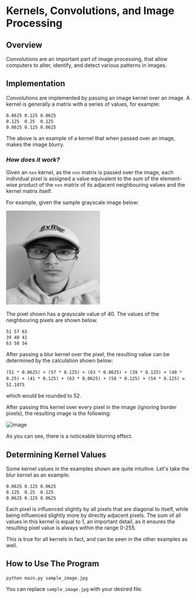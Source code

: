 # Kernels, Convolutions, and Image Processing

## Overview

Convolutions are an important part of image processing, that allow computers to alter, identify, and detect various patterns in images.
## Implementation

Convolutions are implemented by passing an image kernel over an image. A kernel is generally a matrix with a series of values, for example:

    0.0625 0.125 0.0625
    0.125  0.25  0.125
    0.0625 0.125 0.0625

The above is an example of a kernel that when passed over an image, makes the image blurry.

### *How does it work?*

Given an `nxn` kernel, as the `nxn` matrix is passed over the image, each individual pixel is assigned a value equivalent to the sum of the element-wise product of the `nxn` matrix of its adjacent neighbouring values and the kernel matrix itself.

For example, given the sample grayscale image below:

![image](example_image.jpg)

The pixel shown has a grayscale value of 40. The values of the neighbouring pixels are shown below.

    51 57 63
    39 40 41
    63 58 54

After passing a blur kernel over the pixel, the resulting value can be determined by the calculation shown below:

``` (51 * 0.0625) + (57 * 0.125) + (63 * 0.0625) + (39 * 0.125) + (40 * 0.25) + (41 * 0.125) + (63 * 0.0625) + (58 * 0.125) + (54 * 0.125) = 52.1875 ```

which would be rounded to 52.

After passing this kernel over every pixel in the image (ignoring border pixels), the resulting image is the following:

![image](resulting_image.jpg)

As you can see, there is a noticeable blurring effect.

## Determining Kernel Values

Some kernel values in the examples shown are quite intuitive. Let's take the blur kernel as an example:

    0.0625 0.125 0.0625
    0.125  0.25  0.125
    0.0625 0.125 0.0625

Each pixel is influenced slightly by all pixels that are diagonal to itself, while being influenced slightly more by directly adjacent pixels. The sum of all values in this kernel is equal to 1, an important detail, as it ensures the resulting pixel value is always within the range 0-255.

This is true for all kernels in fact, and can be seen in the other examples as well.

## How to Use The Program

    python main.py sample_image.jpg

You can replace `sample_image.jpg` with your desired file.